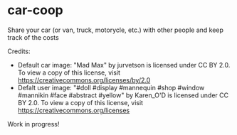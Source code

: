 # car-coop
Share your car (or van, truck, motorycle, etc.) with other people and keep track of the costs

Credits: 

   * Default car image: "Mad Max" by jurvetson is licensed under CC BY 2.0. To view a copy of this license, visit https://creativecommons.org/licenses/by/2.0
   * Defalt user image: "#doll #display #mannequin #shop #window #mannikin #face #abstract #yellow" by Karen_O'D is licensed under CC BY 2.0. To view a copy of this license, visit https://creativecommons.org/licenses

Work in progress!
